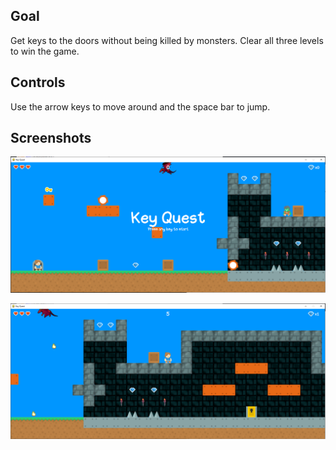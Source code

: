 ## Goal

Get keys to the doors without being killed by monsters. Clear all three levels to win the game.

## Controls

Use the arrow keys to move around and the space bar to jump.

## Screenshots

![Title screen](https://raw.githubusercontent.com/cken56/key-quest-game/main/Platformer_screenshots/Start_screen.PNG)

![Level 1](https://raw.githubusercontent.com/cken56/key-quest-game/main/Platformer_screenshots/Level1.PNG)
